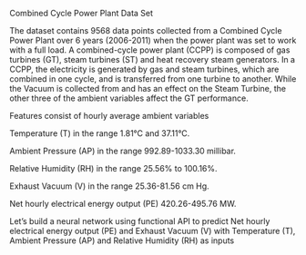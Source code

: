 Combined Cycle Power Plant Data Set

The dataset contains 9568 data points collected from a Combined Cycle Power Plant over 6 years (2006-2011) when the power plant was set to work with a full load. A combined-cycle power plant (CCPP) is composed of gas turbines (GT), steam turbines (ST) and heat recovery steam generators. In a CCPP, the electricity is generated by gas and steam turbines, which are combined in one cycle, and is transferred from one turbine to another. While the Vacuum is collected from and has an effect on the Steam Turbine, the other three of the ambient variables affect the GT performance.

Features consist of hourly average ambient variables

Temperature (T) in the range 1.81°C and 37.11°C.

Ambient Pressure (AP) in the range 992.89-1033.30 millibar.

Relative Humidity (RH) in the range 25.56% to 100.16%.

Exhaust Vacuum (V) in the range 25.36-81.56 cm Hg.

Net hourly electrical energy output (PE) 420.26-495.76 MW.

Let’s build a neural network using functional API to predict Net hourly electrical energy output (PE) and Exhaust Vacuum (V) with Temperature (T), Ambient Pressure (AP) and Relative Humidity (RH) as inputs

